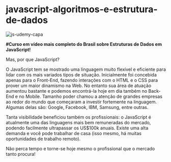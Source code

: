 # javascript-algoritmos-e-estrutura-de-dados

![js-udemy-capa](https://user-images.githubusercontent.com/25904662/44163790-b496f580-a09a-11e8-9a5a-3c2394ab5af6.jpg)

**#Curso em vídeo mais completo do Brasil sobre Estruturas de Dados em JavaScript!**

Mas, por que JavaScript?

O JavaScript tem se mostrado uma linguagem muito flexível e eficiente para lidar com os mais variados tipos de situação. Inicialmente foi concebida apenas para o Front-End, fazendo interações com o HTML e o CSS para prover um maior dinamismo na Web. No entanto sua área de atuação aumentou bastante e podemos encontrá-la hoje em dia também no Back-End e no Mobile. Tamanho poder chamou a atenção de grandes empresas ao redor do mundo que começaram a investir fortemente na linguagem. Algumas delas são: Google, Facebook, IBM, Samsung, entre outras.

Tanta visibilidade beneficiou também os profissionais: o JavaScript é atualmente uma das linguagens mais bem remuneradas do mercado, podendo facilmente ultrapassar os US$100k anuais. Existe uma alta demanda e você pode trabalhar de casa (isso mesmo, há muitas oportunidades de trabalho remoto).

Não perca tempo e torne-se hoje mesmo o profissional que o mercado tanto procura!
